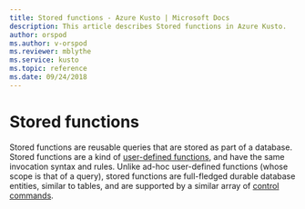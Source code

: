 ```yaml
---
title: Stored functions - Azure Kusto | Microsoft Docs
description: This article describes Stored functions in Azure Kusto.
author: orspod
ms.author: v-orspod
ms.reviewer: mblythe
ms.service: kusto
ms.topic: reference
ms.date: 09/24/2018
---
```

# Stored functions

Stored functions are reusable queries that are stored as part of a database. Stored functions are a kind of 
[user-defined functions](../userdefinedfunctions.md), and have the same invocation syntax and rules. Unlike ad-hoc
user-defined functions (whose scope is that of a query), stored functions are full-fledged durable database entities, similar
to tables, and are supported by a similar array of [control commands](../../controlCommands/functions.md).